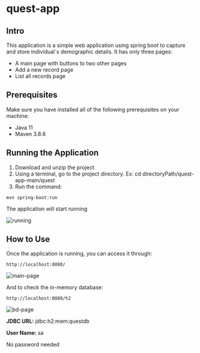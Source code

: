 # quest-app

## Intro
This application is a simple web application using spring boot to capture and store individual`s demographic details. It has only three pages:
 - A main page with buttons to two other pages
 - Add a new record page
 - List all records page

## Prerequisites
Make sure you have installed all of the following prerequisites on your machine:
 - Java 11
 - Maven 3.8.6
 
## Running the Application
1) Download and unzip the project 
2) Using a terminal, go to the project directory. Ex: cd directoryPath/quest-app-main/quest
3) Run the command:
```
mvn spring-boot:run
```
The application will start running

![running](https://user-images.githubusercontent.com/10590715/175511247-ca9a3573-207a-42ca-b05e-3fec5d899d8d.PNG)

## How to Use
Once the application is running, you can access it through:
```
http://localhost:8080/
```
![main-page](https://user-images.githubusercontent.com/10590715/175512098-c34392ab-fc26-461c-b346-a895eee9c2dc.png)

And to check the in-memory database:
```
http://localhost:8080/h2
```

![bd-page](https://user-images.githubusercontent.com/10590715/175512127-3c76fc48-827e-4cca-ad1b-5ff57d465011.png)

**JDBC URL:** jdbc:h2:mem:questdb

**User Name:** sa

No password needed
